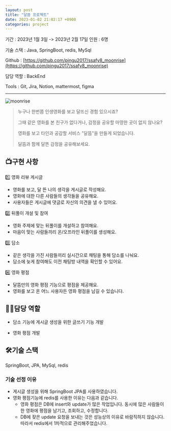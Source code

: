 ```yaml
---
layout: post
title: "달뜸 프로젝트"
date: 2023-01-02 21:02:17 +0900
categories: project
---
```


기간 : 2023년 1월 3일 -> 2023년 2월 17일 인원 : 6명

기술 스택 : Java, SpringBoot, redis, MySql

Github : [https://github.com/pingu2017/ssafy8_moonrise](https://github.com/pingu2017/ssafy8_moonrise)

담당 역할 : BackEnd

Tools : Git, Jira, Notion, mattermost, figma

---

![moonrise](https://file.notion.so/f/s/47281173-8ceb-4508-8851-8df62fc1ae61/MovieMypage.jpg?id=bfe54617-573c-41c9-8f1f-ef7c96fe7702&table=block&spaceId=7d375d86-00ee-487c-9b64-cbc1846aa0cb&expirationTimestamp=1686590649157&signature=Wnyj4C69nOX6c1gOw82a8iyazrwqzfq8iSrLUAv9GwU&downloadName=MovieMypage.jpg)

> 누구나 한번쯤 인생영화를 보고 달뜨신 경험 있으시죠?
>
> 그때 같은 영화를 본 친구가 없다거나, 감정을 공유할 마땅한 곳이 없지 않나요?
>
> 영화를 보고 타인과 공감할 서비스 "달뜸"을 만들게 되었습니다.
>
> 달뜸과 함께 달뜬 감정을 공유해보세요.

## 📺**구현 사항**

1️⃣ 영화 리뷰 게시글

- 영화를 보고, 달 뜬 나의 생각을 게시글로 작성해요.
- 영화에 대한 다른 사람들의 생각들을 공유해요.
- 사용자들은 게시글에 댓글로 자신의 의견을 낼 수 있어요.

2️⃣ 뒤풀이 개설 및 참여

- 영화 주제에 맞는 뒤풀이를 개설하고 참여해요.
- 마음이 맞는 사람들끼리 온/오프라인 뒤풀이를 생성해요.

3️⃣ 담소

- 같은 생각을 가진 사람들끼리 실시간으로 채팅을 통해 담소를 나눠요.
- 담소에 늦게 참여해도 이전 채팅방 내역을 확인할 수 있어요.

4️⃣ 영화 평점

- 달뜸만의 영화 평점 기능으로 평점을 제공해요.
- 영화를 보고 온 어느 사용자든 영화 평점을 남길 수 있습니다.

## 👩‍💻**담당 역할**

- 담소 기능에 게시글 생성을 위한 글쓰기 기능 개발

- 영화 평점 개발

## 🛠️**기술 스택**

SpringBoot, JPA, MySql, redis

### **기술 선정 이유**

- 게시글 생성을 위해 SpringBoot JPA를 사용하였습니다.
- 영화 평점기능에 redis를 사용한 이유는 다음과 같습니다.
  - 영화 평점은 DB에 insert와 update가 많은 작업입니다. 동시에 많은 사람들이 한 영화에 평점을 남기고, 조회하고, 수정합니다.
  - DB에 잦은 update 요청을 보내는 것은 성능상의 이유로 바람직하지 않습니다. 따라서 redis에서 1차적으로 관리해주었습니다.
